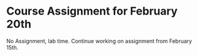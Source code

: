 # Course Assignment for February 20th

No Assignment, lab time. Continue working on assignment from February 15th.

